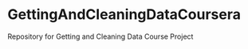 GettingAndCleaningDataCoursera
==============================

Repository for Getting and Cleaning Data Course Project
